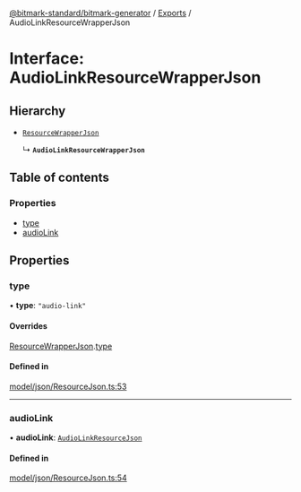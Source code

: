 [@bitmark-standard/bitmark-generator](../API.md) / [Exports](../modules.md) / AudioLinkResourceWrapperJson

# Interface: AudioLinkResourceWrapperJson

## Hierarchy

- [`ResourceWrapperJson`](ResourceWrapperJson.md)

  ↳ **`AudioLinkResourceWrapperJson`**

## Table of contents

### Properties

- [type](AudioLinkResourceWrapperJson.md#type)
- [audioLink](AudioLinkResourceWrapperJson.md#audioLink)

## Properties

### type

• **type**: ``"audio-link"``

#### Overrides

[ResourceWrapperJson](ResourceWrapperJson.md).[type](ResourceWrapperJson.md#type)

#### Defined in

[model/json/ResourceJson.ts:53](https://github.com/getMoreBrain/bitmark-generator/blob/de39d9c/src/model/json/ResourceJson.ts#L53)

___

### audioLink

• **audioLink**: [`AudioLinkResourceJson`](AudioLinkResourceJson.md)

#### Defined in

[model/json/ResourceJson.ts:54](https://github.com/getMoreBrain/bitmark-generator/blob/de39d9c/src/model/json/ResourceJson.ts#L54)
